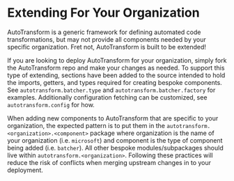 # Extending For Your Organization

AutoTransform is a generic framework for defining automated code transformations, but may not provide all components needed by your specific organization. Fret not, AutoTransform is built to be extended!

If you are looking to deploy AutoTransform for your organization, simply fork the AutoTransform repo and make your changes as needed. To support this type of extending, sections have been added to the source intended to hold the imports, getters, and types required for creating bespoke components. See `autotransform.batcher.type` and `autotransform.batcher.factory` for examples. Additionally configuration fetching can be customized, see `autotransform.config` for how.

When adding new components to AutoTransform that are specific to your organization, the expected pattern is to put them in the `autotransform.<organization>.<component>` package where organization is the name of your organization (i.e. `microsoft`) and component is the type of component being added (i.e. `batcher`). All other bespoke modules/subpackages should live within `autotransform.<organization>`. Following these practices will reduce the risk of conflicts when merging upstream changes in to your deployment.

